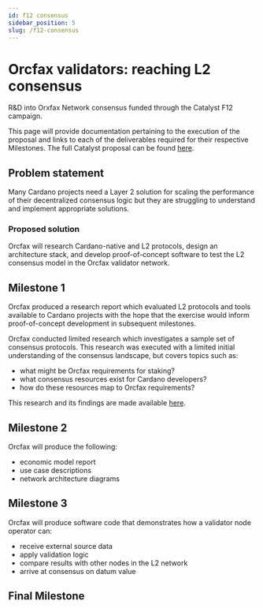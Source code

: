 ```yaml
---
id: f12 consensus
sidebar_position: 5
slug: /f12-consensus
---
```


# Orcfax validators: reaching L2 consensus

R&D into Orxfax Network consensus funded through the Catalyst F12 campaign.

This page will provide documentation pertaining to the execution of the proposal
and links to each of the deliverables required for their respective Milestones.
The full Catalyst proposal can be found [here][cat-1].

[cat-1]:
    https://projectcatalyst.io/funds/12/f12-cardano-use-cases-concept/orcfax-validators-reaching-l2-consensus

## Problem statement

Many Cardano projects need a Layer 2 solution for scaling the performance of
their decentralized consensus logic but they are struggling to understand and
implement appropriate solutions.

### Proposed solution

Orcfax will research Cardano-native and L2 protocols, design an architecture
stack, and develop proof-of-concept software to test the L2 consensus model in
the Orcfax validator network.

## Milestone 1

Orcfax produced a research report which evaluated L2 protocols and tools
available to Cardano projects with the hope that the exercise would inform
proof-of-concept development in subsequent milestones.

Orcfax conducted limited research which investigates a sample set of consensus
protocols. This research was executed with a limited initial understanding of
the consensus landscape, but covers topics such as:

-   what might be Orcfax requirements for staking?
-   what consensus resources exist for Cardano developers?
-   how do these resources map to Orcfax requirements?

This research and its findings are made available [here][consensus-research].

[consensus-research]: https://drive.google.com/file/d/1QGrI9xwH7Xz-EUyCklvFPaqsIZH39z7p/view?usp=drive_link

## Milestone 2

Orcfax will produce the following:

-   economic model report
-   use case descriptions
-   network architecture diagrams

## Milestone 3

Orcfax will produce software code that demonstrates how a validator node
operator can:

-   receive external source data
-   apply validation logic
-   compare results with other nodes in the L2 network
-   arrive at consensus on datum value

## Final Milestone
